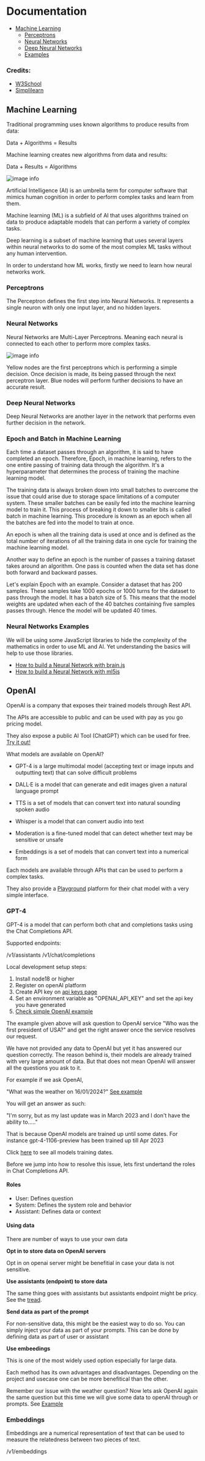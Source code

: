 # Documentation

- [Machine Learning](#machine-learning)
  - [Perceptrons](#perceptrons)
  - [Neural Networks](#neural-networks)
  - [Deep Neural Networks](#deep-neural-networks)
  - [Examples](#examples)

### Credits:

- [W3School](https://www.w3schools.com/ai/default.asp)
- [Simplilearn](https://www.simplilearn.com/tutorials/machine-learning-tutorial/what-is-epoch-in-machine-learning)

## Machine Learning

Traditional programming uses known algorithms to produce results from data:

Data + Algorithms = Results

Machine learning creates new algorithms from data and results:

Data + Results = Algorithms

![image info](./img/ml_basic.png)

Artificial Intelligence (AI) is an umbrella term for computer software that mimics human cognition in order to perform complex tasks and learn from them.

Machine learning (ML) is a subfield of AI that uses algorithms trained on data to produce adaptable models that can perform a variety of complex tasks.

Deep learning is a subset of machine learning that uses several layers within neural networks to do some of the most complex ML tasks without any human intervention.

In order to understand how ML works, firstly we need to learn how neural networks work.

### Perceptrons

The Perceptron defines the first step into Neural Networks. It represents a single neuron with only one input layer, and no hidden layers.

### Neural Networks

Neural Networks are Multi-Layer Perceptrons. Meaning each neural is connected to each other to perform more complex tasks.

![image info](https://www.w3schools.com/ai/img_nn_single_600.jpg)

Yellow nodes are the first perceptrons which is performing a simple decision. Once decision is made, its being passed through the next perceptron layer. Blue nodes will perform further decisions to have an accurate result.

### Deep Neural Networks

Deep Neural Networks are another layer in the network that performs even further decision in the network.

### Epoch and Batch in Machine Learning

Each time a dataset passes through an algorithm, it is said to have completed an epoch. Therefore, Epoch, in machine learning, refers to the one entire passing of training data through the algorithm. It's a hyperparameter that determines the process of training the machine learning model.

The training data is always broken down into small batches to overcome the issue that could arise due to storage space limitations of a computer system. These smaller batches can be easily fed into the machine learning model to train it. This process of breaking it down to smaller bits is called batch in machine learning. This procedure is known as an epoch when all the batches are fed into the model to train at once.

An epoch is when all the training data is used at once and is defined as the total number of iterations of all the training data in one cycle for training the machine learning model.

Another way to define an epoch is the number of passes a training dataset takes around an algorithm. One pass is counted when the data set has done both forward and backward passes.

Let's explain Epoch with an example. Consider a dataset that has 200 samples. These samples take 1000 epochs or 1000 turns for the dataset to pass through the model. It has a batch size of 5. This means that the model weights are updated when each of the 40 batches containing five samples passes through. Hence the model will be updated 40 times.

### Neural Networks Examples

We will be using some JavaScript libraries to hide the complexity of the mathematics in order to use ML and AI. Yet understanding the basics will help to use those libraries.

- [How to build a Neural Network with brain.js](./ML/brainjs/app.js)
- [How to build a Neural Network with ml5js](./ML/ml5/app.js)

## OpenAI

OpenAI is a company that exposes their trained models through Rest API.

The APIs are accessible to public and can be used with pay as you go pricing model.

They also expose a public AI Tool (ChatGPT) which can be used for free. [Try it out!](https://chat.openai.com/)

What models are available on OpenAI?

- GPT-4 is a large multimodal model (accepting text or image inputs and outputting text) that can solve difficult problems

- DALL·E is a model that can generate and edit images given a natural language prompt

- TTS is a set of models that can convert text into natural sounding spoken audio

- Whisper is a model that can convert audio into text

- Moderation is a fine-tuned model that can detect whether text may be sensitive or unsafe

- Embeddings is a set of models that can convert text into a numerical form

Each models are available through APIs that can be used to perform a complex tasks.

They also provide a [Playground](https://platform.openai.com/playground?mode=chat) platform for their chat model with a very simple interface.

### GPT-4

GPT-4 is a model that can perform both chat and completions tasks using the Chat Completions API.

Supported endpoints:

/v1/assistants
/v1/chat/completions

Local development setup steps:

1. Install node18 or higher
2. Register on openAI platform
3. Create API key on [api keys page](https://platform.openai.com/api-keys)
4. Set an environment variable as "OPENAI_API_KEY" and set the api key you have generated
5. [Check simple OpenAI example](./OpenAI/example1.js)

The example given above will ask question to OpenAI service "Who was the first president of USA?" and get the right answer once the service resolves our request.

We have not provided any data to OpenAI but yet it has answered our question correctly. The reason behind is, their models are already trained with very large amount of data. But that does not mean OpenAI will answer all the questions you ask to it.

For example if we ask OpenAI,

"What was the weather on 16/01/2024?" [See example](./OpenAI/example2.js)

You will get an answer as such:

"I'm sorry, but as my last update was in March 2023 and I don't have the ability to....."

That is because OpenAI models are trained up until some dates. For instance gpt-4-1106-preview has been trained up till Apr 2023

Click [here](https://platform.openai.com/docs/models/gpt-4-and-gpt-4-turbo) to see all models training dates.

Before we jump into how to resolve this issue, lets first undertand the roles in Chat Completions API.

#### Roles

- User: Defines question
- System: Defines the system role and behavior
- Assistant: Defines data or context

#### Using data

There are number of ways to use your own data

**Opt in to store data on OpenAI servers**

Opt in on openai server might be benefitial in case your data is not sensitive.

**Use assistants (endpoint) to store data**

The same thing goes with assistants but assistants endpoint might be pricy. See the [tread](https://community.openai.com/t/assistants-api-pricing-details-per-message/476530?page=2).

**Send data as part of the prompt**

For non-sensitive data, this might be the easiest way to do so. You can simply inject your data as part of your prompts. This can be done by defining data as part of user or assistant

**Use embeedings**

This is one of the most widely used option especially for large data.

Each method has its own advantages and disadvantages. Depending on the project and usecase one can be more benefitical than the other.

Remember our issue with the weather question? Now lets ask OpenAI again the same question but this time we will give some data to openAI through or prompts. See [Example](./OpenAI/example3.js)

### Embeddings

Embeddings are a numerical representation of text that can be used to measure the relatedness between two pieces of text.

/v1/embeddings
